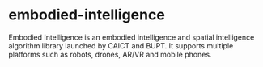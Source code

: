# embodied-intelligence
Embodied Intelligence is an embodied intelligence and spatial intelligence algorithm library launched by CAICT and BUPT. It supports multiple platforms such as robots, drones, AR/VR and mobile phones.
